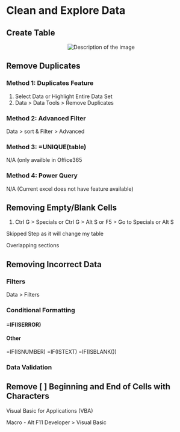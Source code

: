 # Clean and Explore Data

## Create Table
<p align="center">
  <img src="Create Tablle.jpg" alt="Description of the image">
</p>



## Remove Duplicates

### Method 1: Duplicates Feature
1. Select Data or Highlight Entire Data Set
2. Data > Data Tools > Remove Duplicates

### Method 2: Advanced Filter
Data > sort & Filter > Advanced

### Method 3: =UNIQUE(table)
N/A (only availble in Office365

### Method 4: Power Query
N/A (Current excel does not have feature available)

## Removing Empty/Blank Cells
1. Ctrl G > Specials or Ctrl G > Alt S or F5 > Go to Specials or Alt S

Skipped Step as it will change my table

Overlapping sections

## Removing Incorrect Data

### Filters
Data > Filters

### Conditional Formatting

#### =IF(ISERROR)

#### Other

=IF(ISNUMBER)
=IF(ISTEXT)
=IF(ISBLANK())

### Data Validation

## Remove [ ] Beginning and End of Cells with Characters
Visual Basic for Applications (VBA)

Macro - Alt F11
Developer > Visual Basic

